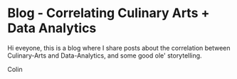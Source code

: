 # Blog - Correlating Culinary Arts + Data Analytics

Hi eveyone, this is a blog where I share posts about the correlation between Culinary-Arts and Data-Analytics, and some good ole' storytelling.

Colin
